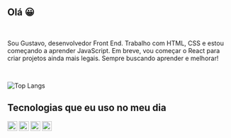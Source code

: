 ## Olá 😀

<br>

<p>Sou Gustavo, desenvolvedor Front End. Trabalho com HTML, CSS e estou começando a aprender JavaScript. Em breve, vou começar o React para criar projetos ainda mais legais. Sempre buscando aprender e melhorar!</p>

<br>

![Top Langs](https://github-readme-stats.vercel.app/api/top-langs/?username=gusttavocordeiro&layout=compact)

<h2>Tecnologias que eu uso no meu dia</h2>
<div style="display: inline-block">
  <img width="22px" src="https://camo.githubusercontent.com/ebe0d1c7160f3845c251ae204ba90b58c8106a0a0e31abc61405c7359e00ca38/68747470733a2f2f63646e2e6a7364656c6976722e6e65742f67682f64657669636f6e732f64657669636f6e406c61746573742f69636f6e732f68746d6c352f68746d6c352d6f726967696e616c2e737667"> 
  <img width="22px" src="https://camo.githubusercontent.com/693dc250d1c982bee56e759187ec3612558051fc57b8ea31146d6138871357aa/68747470733a2f2f63646e2e6a7364656c6976722e6e65742f67682f64657669636f6e732f64657669636f6e406c61746573742f69636f6e732f637373332f637373332d6f726967696e616c2e737667">
  <img width="22px" src="https://camo.githubusercontent.com/9e8b3af8a098a645ed25b96b0cf1912032b0bd7bb20b843213b8b5325ee75d24/68747470733a2f2f63646e2e6a7364656c6976722e6e65742f67682f64657669636f6e732f64657669636f6e406c61746573742f69636f6e732f6a6176617363726970742f6a6176617363726970742d6f726967696e616c2e737667">
  <img width="22px" src="https://cdn.freebiesupply.com/logos/large/2x/react-1-logo-png-transparent.png">
</div>

<br>

